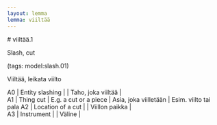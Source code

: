 ```yaml
---
layout: lemma
lemma: viiltää
---
```


<div class="sense">
# <span class="sensename">viiltää.1</span>

<span class="description">Slash, cut</span>

(tags: model:slash.01)

<span class="description">Viiltää, leikata viilto</span>

A0 | Entity slashing |   | Taho, joka viiltää |  
A1 | Thing cut | E.g. a cut or a piece | Asia, joka viilletään | Esim. viilto tai pala
A2 | Location of a cut |   | Viillon paikka |  
A3 | Instrument |   | Väline |  

</div>

